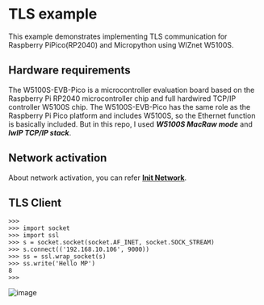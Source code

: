 TLS example
======================================

This example demonstrates implementing TLS communication for Raspberry PiPico(RP2040) and Micropython using WIZnet W5100S.


## Hardware requirements
The W5100S-EVB-Pico is a microcontroller evaluation board based on the Raspberry Pi RP2040 microcontroller chip and full hardwired TCP/IP controller W5100S chip. 
The W5100S-EVB-Pico has the same role as the Raspberry Pi Pico platform and includes W5100S, so the Ethernet function is basically included.
But in this repo, I used ***W5100S MacRaw mode*** and ***lwIP TCP/IP stack***.

## Network activation
About network activation, you can refer **[Init Network](documents/init_network.md)**.

## TLS Client
```
>>> 
>>> import socket
>>> import ssl
>>> s = socket.socket(socket.AF_INET, socket.SOCK_STREAM)
>>> s.connect(('192.168.10.106', 9000))
>>> ss = ssl.wrap_socket(s)
>>> ss.write('Hello MP')
8
>>> 
```

![image](https://user-images.githubusercontent.com/2126804/145954475-3d9dc402-8686-4a71-9df1-559c0b5ff059.png)

